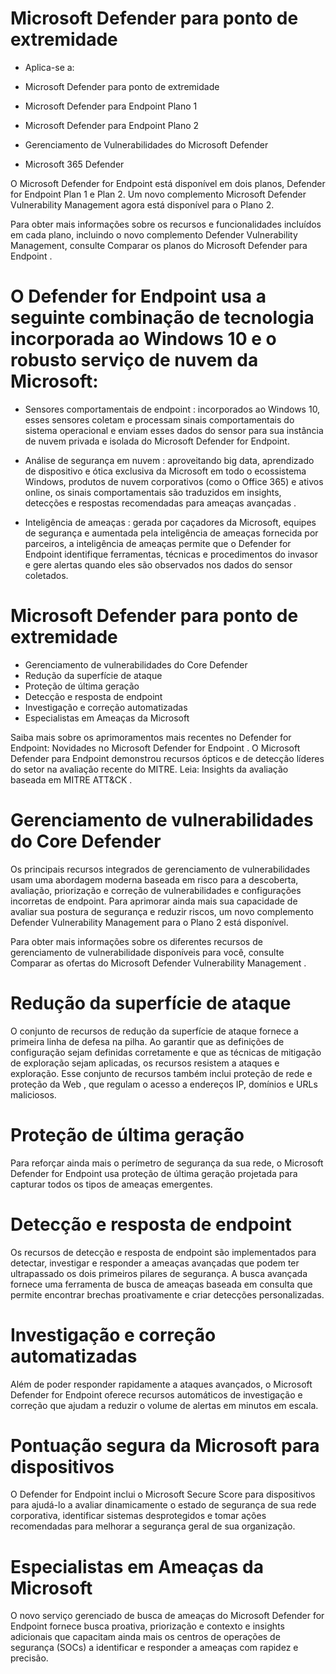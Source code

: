 # Microsoft Defender para ponto de extremidade
- Aplica-se a:

- Microsoft Defender para ponto de extremidade
- Microsoft Defender para Endpoint Plano 1
- Microsoft Defender para Endpoint Plano 2
- Gerenciamento de Vulnerabilidades do Microsoft Defender
- Microsoft 365 Defender

O Microsoft Defender for Endpoint está disponível em dois planos, Defender for Endpoint Plan 1 e Plan 2. Um novo complemento Microsoft Defender Vulnerability Management agora está disponível para o Plano 2.

Para obter mais informações sobre os recursos e funcionalidades incluídos em cada plano, incluindo o novo complemento Defender Vulnerability Management, consulte Comparar os planos do Microsoft Defender para Endpoint .

# O Defender for Endpoint usa a seguinte combinação de tecnologia incorporada ao Windows 10 e o robusto serviço de nuvem da Microsoft:

- Sensores comportamentais de endpoint : incorporados ao Windows 10, esses sensores coletam e processam sinais comportamentais do sistema operacional e enviam esses dados do sensor para sua instância de nuvem privada e isolada do Microsoft Defender for Endpoint.

- Análise de segurança em nuvem : aproveitando big data, aprendizado de dispositivo e ótica exclusiva da Microsoft em todo o ecossistema Windows, produtos de nuvem corporativos (como o Office 365) e ativos online, os sinais comportamentais são traduzidos em insights, detecções e respostas recomendadas para ameaças avançadas .

- Inteligência de ameaças : gerada por caçadores da Microsoft, equipes de segurança e aumentada pela inteligência de ameaças fornecida por parceiros, a inteligência de ameaças permite que o Defender for Endpoint identifique ferramentas, técnicas e procedimentos do invasor e gere alertas quando eles são observados nos dados do sensor coletados.


# Microsoft Defender para ponto de extremidade

- Gerenciamento de vulnerabilidades do Core Defender
- Redução da superfície de ataque
- Proteção de última geração
- Detecção e resposta de endpoint
- Investigação e correção automatizadas
- Especialistas em Ameaças da Microsoft

Saiba mais sobre os aprimoramentos mais recentes no Defender for Endpoint: Novidades no Microsoft Defender for Endpoint .
O Microsoft Defender para Endpoint demonstrou recursos ópticos e de detecção líderes do setor na avaliação recente do MITRE. Leia: Insights da avaliação baseada em MITRE ATT&CK .


# Gerenciamento de vulnerabilidades do Core Defender

Os principais recursos integrados de gerenciamento de vulnerabilidades usam uma abordagem moderna baseada em risco para a descoberta, avaliação, priorização e correção de vulnerabilidades e configurações incorretas de endpoint. Para aprimorar ainda mais sua capacidade de avaliar sua postura de segurança e reduzir riscos, um novo complemento Defender Vulnerability Management para o Plano 2 está disponível.

Para obter mais informações sobre os diferentes recursos de gerenciamento de vulnerabilidade disponíveis para você, consulte Comparar as ofertas do Microsoft Defender Vulnerability Management .


# Redução da superfície de ataque

O conjunto de recursos de redução da superfície de ataque fornece a primeira linha de defesa na pilha. Ao garantir que as definições de configuração sejam definidas corretamente e que as técnicas de mitigação de exploração sejam aplicadas, os recursos resistem a ataques e exploração. Esse conjunto de recursos também inclui proteção de rede e proteção da Web , que regulam o acesso a endereços IP, domínios e URLs maliciosos.


# Proteção de última geração

Para reforçar ainda mais o perímetro de segurança da sua rede, o Microsoft Defender for Endpoint usa proteção de última geração projetada para capturar todos os tipos de ameaças emergentes.


# Detecção e resposta de endpoint

Os recursos de detecção e resposta de endpoint são implementados para detectar, investigar e responder a ameaças avançadas que podem ter ultrapassado os dois primeiros pilares de segurança. A busca avançada fornece uma ferramenta de busca de ameaças baseada em consulta que permite encontrar brechas proativamente e criar detecções personalizadas.


# Investigação e correção automatizadas

Além de poder responder rapidamente a ataques avançados, o Microsoft Defender for Endpoint oferece recursos automáticos de investigação e correção que ajudam a reduzir o volume de alertas em minutos em escala.


# Pontuação segura da Microsoft para dispositivos

O Defender for Endpoint inclui o Microsoft Secure Score para dispositivos para ajudá-lo a avaliar dinamicamente o estado de segurança de sua rede corporativa, identificar sistemas desprotegidos e tomar ações recomendadas para melhorar a segurança geral de sua organização.


# Especialistas em Ameaças da Microsoft

O novo serviço gerenciado de busca de ameaças do Microsoft Defender for Endpoint fornece busca proativa, priorização e contexto e insights adicionais que capacitam ainda mais os centros de operações de segurança (SOCs) a identificar e responder a ameaças com rapidez e precisão.

